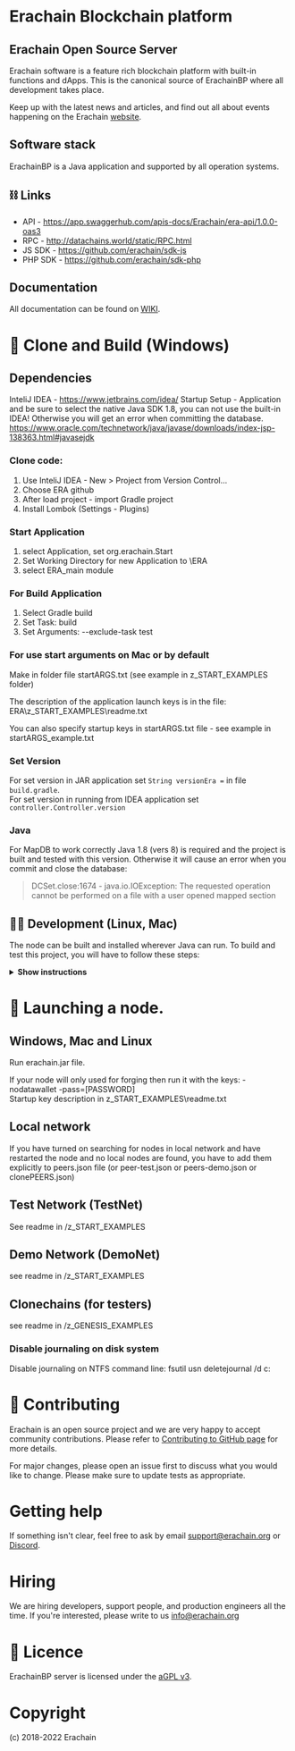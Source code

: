 # Erachain Blockchain platform

## Erachain Open Source Server

Erachain software is a feature rich blockchain platform with built-in functions and dApps. This is the canonical source
of ErachainBP where all development takes place.

Keep up with the latest news and articles, and find out all about events happening on the
Erachain [website](https://erachain.org/).

## Software stack

ErachainBP is a Java application and supported by all operation systems.

## ⛓ Links

- API - https://app.swaggerhub.com/apis-docs/Erachain/era-api/1.0.0-oas3
- RPC - http://datachains.world/static/RPC.html
- JS SDK - https://github.com/erachain/sdk-js
- PHP SDK - https://github.com/erachain/sdk-php

## Documentation

All documentation can be found on [WIKI](https://wiki.erachain.org/ru/home).

# 🚀️ Clone and Build (Windows)

## Dependencies

InteliJ IDEA - https://www.jetbrains.com/idea/
Startup Setup - Application and be sure to select the native Java SDK 1.8, you can not use the built-in IDEA! Otherwise
you will get an error when committing the database.  
https://www.oracle.com/technetwork/java/javase/downloads/index-jsp-138363.html#javasejdk

### Clone code:

1. Use InteliJ IDEA - New > Project from Version Control...
2. Choose ERA github
3. After load project - import Gradle project
4. Install Lombok (Settings - Plugins)

### Start Application

1. select Application, set org.erachain.Start
2. Set Working Directory for new Application to \ERA
3. select ERA_main module

### For Build Application

1. Select Gradle build
2. Set Task: build
3. Set Arguments: --exclude-task test

### For use start arguments on Mac or by default

Make in folder file startARGS.txt (see example in z_START_EXAMPLES folder)

The description of the application launch keys is in the file:  
ERA\z_START_EXAMPLES\readme.txt

You can also specify startup keys in startARGS.txt file - see example in startARGS_example.txt

### Set Version

For set version in JAR application set `String versionEra =` in file `build.gradle`.   
For set version in running from IDEA application set `controller.Controller.version`

### Java

For MapDB to work correctly Java 1.8 (vers 8) is required and the project is built and tested with this version.
Otherwise it will cause an error when you commit and close the database:

> DCSet.close:1674 - java.io.IOException: The requested operation cannot be performed on a file with a user opened mapped section

## 👨‍💻 Development (Linux, Mac)

The node can be built and installed wherever Java can run. To build and test this project, you will have to follow these
steps:

<details><summary><b>Show instructions</b></summary>

*1. Setup the environment.*

- Install Java for your platform:

```bash
sudo apt-get update
sudo apt-get install openjdk-8-jre                     # Ubuntu
# or
# brew cask install adoptopenjdk/openjdk/adoptopenjdk8 # Mac
```

- Install SBT (Scala Build Tool)

Please follow the SBT installation instructions depending on your
platform ([Linux](https://www.scala-sbt.org/1.0/docs/Installing-sbt-on-Linux.html)
, [Mac](https://www.scala-sbt.org/1.0/docs/Installing-sbt-on-Mac.html)
, [Windows](https://www.scala-sbt.org/1.0/docs/Installing-sbt-on-Windows.html))

*2. Clone this repo*

```bash
git clone https://github.com/erachain/Erachain
```

*3. Compile and run tests*

```bash
sbt checkPR
```

*4. Run integration tests (optional)*

- Run one test:

```bash
sbt node-it/testOnly *.TestClassName
# or 
# bash node-it/testOnly full.package.TestClassName
```

*5. Build packages*

```bash
sbt packageAll                   # Mainnet
```

`sbt packageAll` ‌produces only `deb` package along with a fat `jar`.

*6. Install DEB package*

`deb` package is located in target folder. You can replace '*' with actual package name:

```bash
sudo dpkg -i node/target/*.deb
```
</details>

# 🔧 Launching a node.

## Windows, Mac and Linux

Run erachain.jar file.

If your node will only used for forging then run it with the keys:
-nodatawallet -pass=[PASSWORD]  
Startup key description in z_START_EXAMPLES\readme.txt

## Local network

If you have turned on searching for nodes in local network and have restarted the node and no local nodes are found, you
have to add them explicitly to peers.json file (or peer-test.json or peers-demo.json or clonePEERS.json)

## Test Network (TestNet)

See readme in /z_START_EXAMPLES

## Demo Network (DemoNet)

see readme in /z_START_EXAMPLES

## Clonechains (for testers)

see readme in /z_GENESIS_EXAMPLES

### Disable journaling on disk system

Disable journaling on NTFS command line: fsutil usn deletejournal /d c:

# 🤝 Contributing

Erachain is an open source project and we are very happy to accept community contributions. Please refer
to [Contributing to GitHub page](https://github.com/erachain/Erachain/blob/master/CONTRIBUTING.md) for more details.

For major changes, please open an issue first to discuss what you would like to change. Please make sure to update tests
as appropriate.

# Getting help

If something isn't clear, feel free to ask by email <support@erachain.org> or [Discord](https://discord.gg/vcDbPHyZ).

# Hiring

We are hiring developers, support people, and production engineers all the time. If you're interested, please write to
us <info@erachain.org>

# 📝 Licence

ErachainBP server is licensed under the [aGPL v3](https://github.com/erachain/Erachain/blob/master/LICENSE).

# Copyright

(c) 2018-2022 Erachain